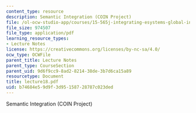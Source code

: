 ```yaml
---
content_type: resource
description: Semantic Integration (COIN Project)
file: /ol-ocw-studio-app/courses/15-565j-integrating-esystems-global-information-systems-spring-2002/b74684e59d9f3d95158728787c023ded_lecture18.pdf
file_size: 974507
file_type: application/pdf
learning_resource_types:
- Lecture Notes
license: https://creativecommons.org/licenses/by-nc-sa/4.0/
ocw_type: OCWFile
parent_title: Lecture Notes
parent_type: CourseSection
parent_uid: 9d6f9cc9-8ad2-8214-38de-3b7d6ca15a89
resourcetype: Document
title: lecture18.pdf
uid: b74684e5-9d9f-3d95-1587-28787c023ded
---
```

Semantic Integration (COIN Project)